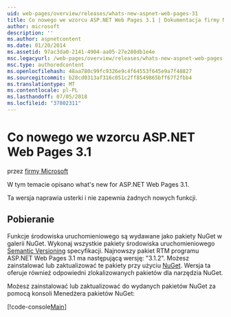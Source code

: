 ```yaml
---
uid: web-pages/overview/releases/whats-new-aspnet-web-pages-31
title: Co nowego we wzorcu ASP.NET Web Pages 3.1 | Dokumentacja firmy Microsoft
author: microsoft
description: ''
ms.author: aspnetcontent
ms.date: 01/20/2014
ms.assetid: 97ac3da0-2141-4904-aa05-27e280db1e4e
msc.legacyurl: /web-pages/overview/releases/whats-new-aspnet-web-pages-31
msc.type: authoredcontent
ms.openlocfilehash: 48aa780c99fc9326e9c4f64553f645e9a7f48827
ms.sourcegitcommit: b28cd0313af316c051c2ff8549865bff67f2fbb4
ms.translationtype: MT
ms.contentlocale: pl-PL
ms.lasthandoff: 07/05/2018
ms.locfileid: "37802311"
---
```

<a name="whats-new-in-aspnet-web-pages-31"></a>Co nowego we wzorcu ASP.NET Web Pages 3.1
====================
przez [firmy Microsoft](https://github.com/microsoft)

W tym temacie opisano what's new for ASP.NET Web Pages 3.1.

Ta wersja naprawia usterki i nie zapewnia żadnych nowych funkcji.

<a id="download"></a>
## <a name="download"></a>Pobieranie

Funkcje środowiska uruchomieniowego są wydawane jako pakiety NuGet w galerii NuGet. Wykonaj wszystkie pakiety środowiska uruchomieniowego [Semantic Versioning](http://semver.org/) specyfikacji. Najnowszy pakiet RTM programu ASP.NET Web Pages 3.1 ma następującą wersję: "3.1.2". Możesz zainstalować lub zaktualizować te pakiety przy użyciu [NuGet](http://www.nuget.org/packages/Microsoft.AspNet.WebPages/). Wersja ta oferuje również odpowiedni zlokalizowanych pakietów dla narzędzia NuGet.

Możesz zainstalować lub zaktualizować do wydanych pakietów NuGet za pomocą konsoli Menedżera pakietów NuGet:

[!code-console[Main](whats-new-aspnet-web-pages-31/samples/sample1.cmd)]

